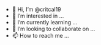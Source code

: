 - 👋 Hi, I’m @critcal19
- 👀 I’m interested in ...
- 🌱 I’m currently learning ...
- 💞️ I’m looking to collaborate on ...
- 📫 How to reach me ...

<!---
critcal19/critcal19 is a ✨ special ✨ repository because its `README.md` (this file) appears on your GitHub profile.
You can click the Preview link to take a look at your changes.
---
